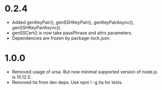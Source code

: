# 0.2.4

* Added genKeyPair(), genSSHKeyPair(), genKeyPairAsync(), genSSHKeyPairAsync().
* genSSCert() is now take passPhrase and attrs parameters.
* Dependencies are frozen by package-lock.json.

# 1.0.0

* Removed usage of ursa. But now minimal supported version of node.js is 10.12.0.
* Removed tia from dev deps. Use npm i -g tia for tests.
